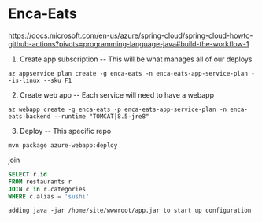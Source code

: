 # Enca-Eats

https://docs.microsoft.com/en-us/azure/spring-cloud/spring-cloud-howto-github-actions?pivots=programming-language-java#build-the-workflow-1

1. Create app subscription -- This will be what manages all 
of our deploys
 
```az appservice plan create -g enca-eats -n enca-eats-app-service-plan --is-linux --sku F1```

2. Create web app -- Each service will need to have a webapp

```az webapp create -g enca-eats -p enca-eats-app-service-plan -n enca-eats-backend --runtime "TOMCAT|8.5-jre8"```

3. Deploy -- This specific repo

```mvn package azure-webapp:deploy```

join
```sql
SELECT r.id 
FROM restaurants r 
JOIN c in r.categories
WHERE c.alias = 'sushi'
```

`adding java -jar /home/site/wwwroot/app.jar to start up configuration`